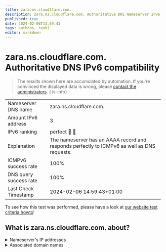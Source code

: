 ```yaml
---
title: zara.ns.cloudflare.com.
description: zara.ns.cloudflare.com. Authoritative DNS Nameserver IPv6 compatibility
published: true
date: 2024-02-06T13:59:43
tags: authdns, rank1
editor: markdown
---
```


# zara.ns.cloudflare.com. Authoritative DNS IPv6 compatibility

> The results shown here are accumulated by automation. If you're convinced the displayed data is wrong, please [contact the administrators](/howto/chat). 
{.is-info}




|   |   |
| - | - |
| Nameserver DNS name | zara.ns.cloudflare.com.
| Amount IPv6 address | 3
| IPv6 ranking | perfect :1st_place_medal: [🔗](/howto/ranking) |
| Explanation | The nameserver has an AAAA record and responds perfectly to ICMPv6 as well as DNS requests. |
| ICMPv6 success rate | 100%|
| DNS query success rate | 100% |
| Last Check Timestamp | 2024-02-06 14:59:43+01:00 |

To see how this test was performed, please have a look at [our website test criteria howto](/howto/testcriteria/authdns)!


## What is zara.ns.cloudflare.com. about?




<details>
<summary>Nameserver's IP addresses</summary>

2606:4700:50::adf5:3a94

2803:f800:50::6ca2:c094

2a06:98c1:50::ac40:2094

</details>



<details>
<summary>Associated domain names</summary>

www.crunchyroll.com

</details>

